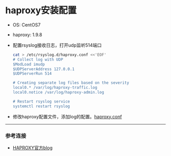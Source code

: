 # haproxy安装配置
* OS: CentOS7
* haproxy: 1.9.8

* 配置rsyslog接收日志，打开udp监听514端口
  ```bash
  cat > /etc/rsyslog.d/haproxy.conf <<'EOF'
  # Collect log with UDP
  $ModLoad imudp
  $UDPServerAddress 127.0.0.1
  $UDPServerRun 514

  # Creating separate log files based on the severity
  local0.* /var/log/haproxy-traffic.log
  local0.notice /var/log/haproxy-admin.log

  # Restart rsyslog service
  systemctl restart rsyslog
  ```

* 修改haproxy配置文件，添加log的配置。[haproxy.conf](conf/haproxy.conf)

---
### 参考连接
* [HAPROXY官方blog](https://www.haproxy.com/blog/introduction-to-haproxy-logging/)